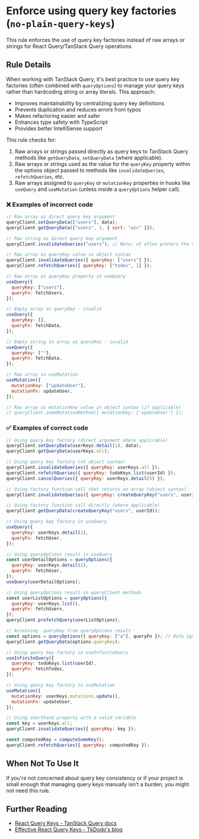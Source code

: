 # Enforce using query key factories (`no-plain-query-keys`)

This rule enforces the use of query key factories instead of raw arrays or strings for React Query/TanStack Query operations.

## Rule Details

When working with TanStack Query, it's best practice to use query key factories (often combined with `queryOptions`) to manage your query keys rather than hardcoding string or array literals. This approach:

- Improves maintainability by centralizing query key definitions
- Prevents duplication and reduces errors from typos
- Makes refactoring easier and safer
- Enhances type safety with TypeScript
- Provides better IntelliSense support

This rule checks for:

1. Raw arrays or strings passed directly as query keys to TanStack Query methods like `getQueryData`, `setQueryData` (where applicable).
2. Raw arrays or strings used as the value for the `queryKey` property within the options object passed to methods like `invalidateQueries`, `refetchQueries`, etc.
3. Raw arrays assigned to `queryKey` or `mutationKey` properties in hooks like `useQuery` and `useMutation` (unless inside a `queryOptions` helper call).

### ❌ Examples of incorrect code

```js
// Raw array as direct query key argument
queryClient.setQueryData(["users"], data);
queryClient.getQueryData(["users", 1, { sort: "asc" }]);

// Raw string as direct query key argument
queryClient.invalidateQueries("users"); // Note: v5 often prefers the object syntax

// Raw array as queryKey value in object syntax
queryClient.invalidateQueries({ queryKey: ["users"] });
queryClient.refetchQueries({ queryKey: ["todos", 1] });

// Raw array as queryKey property in useQuery
useQuery({
  queryKey: ["users"],
  queryFn: fetchUsers,
});

// Empty array as queryKey - invalid
useQuery({
  queryKey: [],
  queryFn: fetchData,
});

// Empty string in array as queryKey - invalid
useQuery({
  queryKey: [""],
  queryFn: fetchData,
});

// Raw array in useMutation
useMutation({
  mutationKey: ["updateUser"],
  mutationFn: updateUser,
});

// Raw array as mutationKey value in object syntax (if applicable)
// queryClient.someMutationMethod({ mutationKey: ['updateUser'] });
```

### ✅ Examples of correct code

```js
// Using query key factory (direct argument where applicable)
queryClient.setQueryData(userKeys.detail(1), data);
queryClient.getQueryData(userKeys.all);

// Using query key factory (v5 object syntax)
queryClient.invalidateQueries({ queryKey: userKeys.all });
queryClient.refetchQueries({ queryKey: todoKeys.list(userId) });
queryClient.cancelQueries({ queryKey: userKeys.detail(5) });

// Using factory function call that returns an array (object syntax)
queryClient.invalidateQueries({ queryKey: createQueryKey("users", userId) });

// Using factory function call directly (where applicable)
queryClient.getQueryData(createQueryKey("users", userId));

// Using query key factory in useQuery
useQuery({
  queryKey: userKeys.detail(1),
  queryFn: fetchUser,
});

// Using queryOptions result in useQuery
const userDetailOptions = queryOptions({
  queryKey: userKeys.detail(1),
  queryFn: fetchUser,
});
useQuery(userDetailOptions);

// Using queryOptions result in queryClient methods
const userListOptions = queryOptions({
  queryKey: userKeys.list(),
  queryFn: fetchUsers,
});
queryClient.prefetchQuery(userListOptions);

// Accessing .queryKey from queryOptions result
const options = queryOptions({ queryKey: ["a"], queryFn }); // Rule ignores ['a'] inside queryOptions
queryClient.getQueryData(options.queryKey);

// Using query key factory in useInfiniteQuery
useInfiniteQuery({
  queryKey: todoKeys.list(userId),
  queryFn: fetchTodos,
});

// Using query key factory in useMutation
useMutation({
  mutationKey: userKeys.mutations.update(),
  mutationFn: updateUser,
});

// Using shorthand property with a valid variable
const key = userKeys.all;
queryClient.invalidateQueries({ queryKey: key });

const computedKey = computeSomeKey();
queryClient.refetchQueries({ queryKey: computedKey });
```

## When Not To Use It

If you're not concerned about query key consistency or if your project is small enough that managing query keys manually isn't a burden, you might not need this rule.

## Further Reading

- [React Query Keys - TanStack Query docs](https://tanstack.com/query/latest/docs/react/guides/query-keys)
- [Effective React Query Keys - TkDodo's blog](https://tkdodo.eu/blog/effective-react-query-keys)
